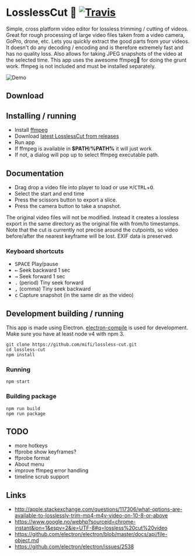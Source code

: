# LosslessCut 🎥 [![Travis](https://img.shields.io/travis/mifi/lossless-cut.svg)]()
Simple, cross platform video editor for lossless trimming / cutting of videos. Great for rough processing of large video files taken from a video camera, GoPro, drone, etc. Lets you quickly extract the good parts from your videos. It doesn't do any decoding / encoding and is therefore extremely fast and has no quality loss. Also allows for taking JPEG snapshots of the video at the selected time. This app uses the awesome ffmpeg🙏 for doing the grunt work. ffmpeg is not included and must be installed separately.

![Demo](demo.gif)

## Download


## Installing / running

- Install [ffmpeg](https://www.ffmpeg.org/download.html)
- Download [latest LosslessCut from releases](https://github.com/mifi/lossless-cut/releases)
- Run app
- If ffmpeg is available in <b>$PATH</b>/<b>%PATH%</b> it will just work  
- If not, a dialog will pop up to select ffmpeg executable path.

## Documentation

- Drag drop a video file into player to load or use <kbd>⌘</kbd>/<kbd>CTRL</kbd>+<kbd>O</kbd>.
- Select the start and end time
- Press the scissors button to export a slice.
- Press the camera button to take a snapshot.

The original video files will not be modified. Instead it creates a lossless export in the same directory as the original file with from/to timestamps. Note that the cut is currently not precise around the cutpoints, so video before/after the nearest keyframe will be lost. EXIF data is preserved.

### Keyboard shortcuts
- <kbd>SPACE</kbd> Play/pause
- <kbd>←</kbd> Seek backward 1 sec
- <kbd>→</kbd> Seek forward 1 sec
- <kbd>.</kbd> (period) Tiny seek forward
- <kbd>,</kbd> (comma) Tiny seek backward
- <kbd>c</kbd> Capture snapshot (in the same dir as the video)

## Development building / running

This app is made using Electron. [electron-compile](https://github.com/electron/electron-compile) is used for development. Make sure you have at least node v4 with npm 3.
```
git clone https://github.com/mifi/lossless-cut.git
cd lossless-cut
npm install
```

### Running
```
npm start
```

### Building package
```
npm run build
npm run package
```

## TODO
- more hotkeys
- ffprobe show keyframes?
- ffprobe format
- About menu
- improve ffmpeg error handling
- timeline scrub support

## Links
- http://apple.stackexchange.com/questions/117306/what-options-are-available-to-losslessly-trim-mp4-m4v-video-on-10-8-or-above
- https://www.google.no/webhp?sourceid=chrome-instant&ion=1&espv=2&ie=UTF-8#q=lossless%20cut%20video
- https://github.com/electron/electron/blob/master/docs/api/file-object.md
- https://github.com/electron/electron/issues/2538
